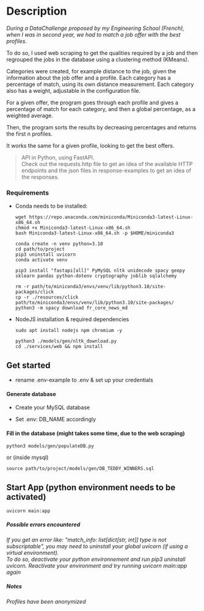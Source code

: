 # Description

_During a DataChallenge proposed by my Engineering School (French), when I was in second year, we had to match a job offer with the best profiles._

To do so, I used web scraping to get the qualities required by a job and then regrouped the jobs in the database using a clustering method (KMeans).

Categories were created, for example distance to the job, given the information about the job offer and a profile. Each category has a percentage of match, using its own distance measurement.
Each category also has a weight, adjustable in the configuration file.

For a given offer, the program goes through each profile and gives a percentage of match for each category, and then a global percentage, as a weighted average.

Then, the program sorts the results by decreasing percentages and returns the first n profiles.

It works the same for a given profile, looking to get the best offers.

> API in Python, using FastAPI.\
> Check out the requests.http file to get an idea of the available HTTP endpoints and the json files in response-examples to get an idea of the responses.

### Requirements

-   Conda needs to be installed:

        wget https://repo.anaconda.com/miniconda/Miniconda3-latest-Linux-x86_64.sh
        chmod +x Miniconda3-latest-Linux-x86_64.sh
        bash Miniconda3-latest-Linux-x86_64.sh -p $HOME/miniconda3

        conda create -n venv python=3.10
        cd path/to/project
        pip3 uninstall uvicorn
        conda activate venv

        pip3 install "fastapi[all]" PyMySQL nltk unidecode spacy geopy sklearn pandas python-dotenv cryptography joblib sqlalchemy

        rm -r path/to/miniconda3/envs/venv/lib/python3.10/site-packages/click
        cp -r ./resources/click path/to/miniconda3/envs/venv/lib/python3.10/site-packages/
        python3 -m spacy download fr_core_news_md

-   NodeJS installation & required dependencies

        sudo apt install nodejs npm chromium -y

        python3 ./models/gen/nltk_download.py
        cd ./services/web && npm install

## Get started

-   rename .env-example to .env & set up your credentials

#### Generate database

-   Create your MySQL database

-   Set .env: DB_NAME accordingly

#### Fill in the database (might takes some time, due to the web scraping)

    python3 models/gen/populateDB.py

or (inside mysql)

    source path/to/project/models/gen/DB_TEDDY_WINNERS.sql

## Start App (python environment needs to be activated)

    uvicorn main:app

##### Possible errors encountered

_If you get an error like: "match_info: list[dict[str, int]] type is not subscriptable", you may need to uninstall your global uvicorn (if using a virtual environment)._\
_To do so, deactivate your python environnement and run pip3 uninstall uvicorn. Reactivate your environment and try running uvicorn main:app again_

##### Notes

_Profiles have been anonymized_
